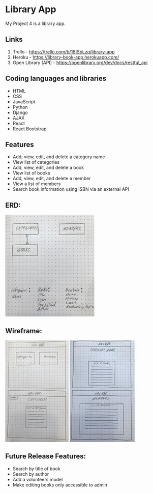 # Library App
My Project 4 is a library app. 

## Links

1. Trello - https://trello.com/b/18ISbLzq/library-app
1. Heroku - https://library-book-app.herokuapp.com/
1. Open Library (API) - https://openlibrary.org/dev/docs/restful_api

## Coding languages and libraries

* HTML
* CSS
* JavaScript
* Python
* Django
* AJAX
* React
* React Bootstrap

## Features

* Add, view, edit, and delete a category name
* View list of categories
* Add, view, edit, and delete a book
* View list of books
* Add, view, edit, and delete a member
* View a list of members
* Search book information using ISBN via an external API

## ERD:
![erd](client/src/components/images/proj4erd.jpg)

## Wireframe:
![erd](client/src/components/images/proj4wireframe1.jpg)
![erd](client/src/components/images/proj4wireframe2.jpg)

## Future Release Features:
* Search by title of book
* Search by author
* Add a volunteers model
* Make editing books only accessible to admin


